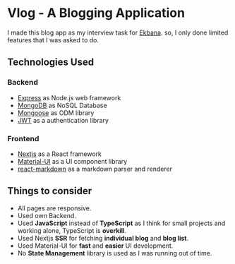 # Vlog - A Blogging Application

I made this blog app as my interview task for [Ekbana](https://ekbana.com/).
so, I only done limited features that I was asked to do.

## Technologies Used

### Backend

- [Express](https://expressjs.com/) as Node.js web framework
- [MongoDB](https://www.mongodb.com/) as NoSQL Database
- [Mongoose](https://mongoosejs.com/) as ODM library
- [JWT](https://github.com/auth0/node-jsonwebtoken) as a authentication library

### Frontend

- [Nextjs](https://nextjs.org/) as a React framework
- [Material-UI](https://material-ui.com/) as a UI component library
- [react-markdown](https://github.com/remarkjs/react-markdown) as a markdown parser and renderer

## Things to consider

- All pages are responsive.
- Used own Backend.
- Used **JavaScript** instead of **TypeScript** as I think for small projects and working alone, TypeScript is **overkill**.
- Used Nextjs **SSR** for fetching **individual blog** and **blog list**.
- Used Material-UI for **fast** and **easier** UI development.
- No **State Management** library is used as I was running out of time.
